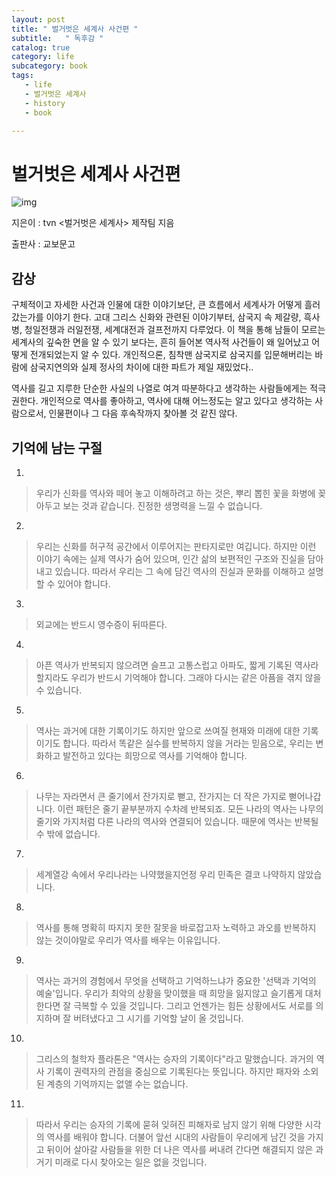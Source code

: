 ```yaml
---
layout: post
title: " 벌거벗은 세계사 사건편 "
subtitle:   " 독후감 "
catalog: true
category: life
subcategory: book
tags:
   - life
   - 벌거벗은 세계사
   - history
   - book

---
```


# 벌거벗은 세계사 사건편

![img](https://cdn.jsdelivr.net/gh/importunate-dev/importunate-dev.github.io/img/book/20231218.webp)

지은이 : tvn <벌거벗은 세계사> 제작팀 지음

출판사 : 교보문고



## 감상

  구체적이고 자세한 사건과 인물에 대한 이야기보단, 큰 흐름에서 세계사가 어떻게 흘러갔는가를 이야기 한다. 고대 그리스 신화와 관련된 이야기부터, 삼국지 속 제갈량, 흑사병, 청일전쟁과 러일전쟁, 세계대전과 걸프전까지 다루었다. 이 책을 통해 남들이 모르는 세계사의 깊숙한 면을 알 수 있기 보다는, 흔히 들어본 역사적 사건들이 왜 일어났고 어떻게 전개되었는지 알 수 있다. 개인적으론, 침착맨 삼국지로 삼국지를 입문해버리는 바람에 삼국지연의와 실제 정사의 차이에 대한 파트가 제일 재밌었다..

역사를 길고 지루한 단순한 사실의 나열로 여겨 따분하다고 생각하는 사람들에게는 적극 권한다. 개인적으로 역사를 좋아하고, 역사에 대해 어느정도는 알고 있다고 생각하는 사람으로서, 인물편이나 그 다음 후속작까지 찾아볼 것 같진 않다.

## 기억에 남는 구절

1. 

> 우리가 신화를 역사와 떼어 놓고 이해하려고 하는 것은, 뿌리 뽑힌 꽃을 화병에 꽂아두고 보는 것과 같습니다. 진정한 생명력을 느낄 수 없습니다.



2. 

> 우리는 신화를 허구적 공간에서 이루어지는 판타지로만 여깁니다. 하지만 이런 이야기 속에는 실제 역사가 숨어 있으며, 인간 삶의 보편적인 구조와 진실을 담아내고 있습니다. 따라서 우리는 그 속에 담긴 역사의 진실과 문화를 이해하고 설명할 수 있어야 합니다.



3. 

> 외교에는 반드시 영수증이 뒤따른다.



4. 

> 아픈 역사가 반복되지 않으려면 슬프고 고통스럽고 아파도, 짧게 기록된 역사라 할지라도 우리가 반드시 기억해야 합니다. 그래야 다시는 같은 아픔을 겪지 않을 수 있습니다. 



5. 

> 역사는 과거에 대한 기록이기도 하지만 앞으로 쓰여질 현재와 미래에 대한 기록이기도 합니다. 따라서 똑같은 실수를 반복하지 않을 거라는 믿음으로, 우리는 변  화하고 발전하고 있다는 희망으로 역사를 기억해야 합니다.



6. 

> 나무는 자라면서 큰 줄기에서 잔가지로 뻗고, 잔가지는 더 작은 가지로 뻗어나갑니다. 이런 패턴은 줄기 끝부분까지 수차례 반복되죠. 모든 나라의 역사는 나무의 줄기와 가지처럼 다른 나라의 역사와 연결되어 있습니다. 때문에 역사는 반복될 수 밖에 없습니다.



7. 

> 세계열강 속에서 우리나라는 나약했을지언정 우리 민족은 결코 나약하지 않았습니다.



8. 

> 역사를 통해 명확히 따지지 못한 잘못을 바로잡고자 노력하고 과오를 반복하지 않는 것이야말로 우리가 역사를 배우는 이유입니다.



9. 

> 역사는 과거의 경험에서 무엇을 선택하고 기억하느냐가 중요한 '선택과 기억의 예술'입니다. 우리가 최악의 상황을 맞이했을 때 희망을 잃지않고 슬기롭게 대처한다면 잘 극복할 수 있을 것입니다. 그리고 언젠가는 힘든 상황에서도 서로를 의지하며 잘 버텨냈다고 그 시기를 기억할 날이 올 것입니다.



10.

> 그리스의 철학자 플라톤은 "역사는 승자의 기록이다"라고 말했습니다. 과거의 역사 기록이 권력자의 관점을 중심으로 기록된다는 뜻입니다. 하지만 패자와 소외된 계층의 기억까지는 없앨 수는 없습니다.



11. 

> 따라서 우리는 승자의 기록에 묻혀 잊혀진 피해자로 남지 않기 위해 다양한 시각의 역사를 배워야 합니다. 더불어 앞선 시대의 사람들이 우리에게 남긴 것을 가지고 뒤이어 살아갈 사람들을 위한 더 나은 역사를 써내려 간다면 해결되지 않은 과거기 미래로 다시 찾아오는 일은 없을 것입니다.

